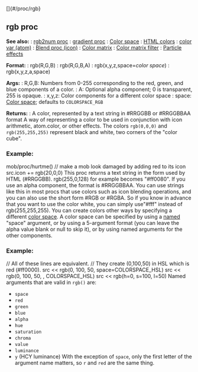 []{#/proc/rgb}
  ## rgb proc
  **See also:**
  :   [rgb2num proc](ref/proc/rgb2num)
  :   [gradient proc](ref/proc/gradient)
  :   [Color space](ref/%7B%7Bappendix%7D%7D/color-space)
  :   [HTML colors](ref/%7B%7Bappendix%7D%7D/html-colors)
  :   [color var (atom)](ref/atom/var/color)
  :   [Blend proc (icon)](ref/icon/proc/Blend)
  :   [Color matrix](ref/%7Bnotes%7D/color-matrix)
  :   [Color matrix filter](ref/%7Bnotes%7D/filters/color)
  :   [Particle effects](ref/%7Bnotes%7D/particles)
  <!-- -->
  **Format:**
  :   rgb(R,G,B)
  :   rgb(R,G,B,A)
  :   rgb(x,y,z,space=*color space*)
  :   rgb(x,y,z,a,space)
  <!-- -->
  **Args:**
  :   R,G,B: Numbers from 0-255 corresponding to the red, green, and blue
      components of a color.
  :   A: Optional alpha component; 0 is transparent, 255 is opaque.
  :   x,y,z: Color components for a different color space
  :   space: [Color space](ref/%7B%7Bappendix%7D%7D/color-space); defaults
      to `COLORSPACE_RGB`
  <!-- -->
  **Returns:**
  :   A color, represented by a text string in #RRGGBB or #RRGGBBAA format
  A way of representing a color to be used in conjunction with icon
  arithmetic, atom.color, or other effects. The colors `rgb(0,0,0)` and
  `rgb(255,255,255)` represent black and white, two corners of the \"color
  cube\".
  ### Example:
  mob/proc/hurtme() // make a mob look damaged by adding red to its icon
  src.icon += rgb(20,0,0)
  This proc returns a text string in the form used by HTML (#RRGGBB).
  rgb(255,0,128) for example becomes \"#ff0080\". If you use an alpha
  component, the format is #RRGGBBAA. You can use strings like this in
  most procs that use colors such as icon blending operations, and you can
  also use the short form #RGB or #RGBA. So if you know in advance that
  you want to use the color white, you can simply use\"#fff\" instead of
  rgb(255,255,255).
  You can create colors other ways by specifying a different [color
  space](ref/%7B%7Bappendix%7D%7D/color-space). A color space can be
  specified by using a [named](ref/proc/arguments/named) \"space\" argument,
  or by using a 5-argument format (you can leave the alpha value blank or
  null to skip it), or by using named arguments for the other components.
  ### Example:
  // All of these lines are equivalent. // They create (0,100,50) in HSL
  which is red (#ff0000). src \<\< rgb(0, 100, 50, space=COLORSPACE_HSL)
  src \<\< rgb(0, 100, 50, , COLORSPACE_HSL) src \<\< rgb(h=0, s=100,
  l=50)
  Named arguments that are valid in `rgb()` are:
  -   `space`
  -   `red`
  -   `green`
  -   `blue`
  -   `alpha`
  -   `hue`
  -   `saturation`
  -   `chroma`
  -   `value`
  -   `luminance`
  -   `y` (HCY luminance)
  With the exception of `space`, only the first letter of the argument
  name matters, so `r` and `red` are the same thing.